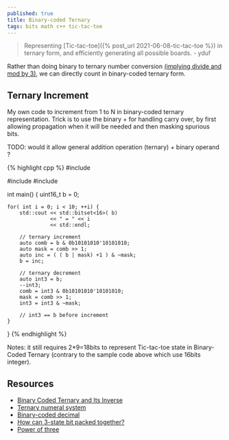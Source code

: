 ```yaml
---
published: true
title: Binary-coded Ternary
tags: bits math c++ tic-tac-toe
---
```

> Representing [Tic-tac-toe]({% post_url 2021-06-08-tic-tac-toe %}) in ternary form, and efficiently generating all possible boards. - yduf

Rather than doing binary to ternary number conversion [(implying divide and mod by 3)](https://stackoverflow.com/a/7466840/51386), we can directly count in binary-coded ternary form.

## Ternary Increment
My own code to increment from 1 to N in binary-coded ternary representation. Trick is to use the binary + for handling carry over, by first allowing propagation when it will be needed and then masking spurious bits.

TODO: would it allow general addition operation (ternary) + binary operand ?

{% highlight cpp %}
#include <cstdint>

#include <iostream>
#include <bitset>

int main() {
    uint16_t b = 0;

    for( int i = 0; i < 10; ++i) {
        std::cout << std::bitset<16>( b) 
                  << " = " << i 
                  << std::endl;

        // ternary increment
        auto comb = b & 0b10101010'10101010;
        auto mask = comb >> 1;
        auto inc = ( ( b | mask) +1 ) & ~mask;
        b = inc;
  
        // ternary decrement
        auto int3 = b;
        --int3;
        comb = int3 & 0b10101010'10101010;
        mask = comb >> 1;
        int3 = int3 & ~mask;
  		
        // int3 == b before increment 
    }
}
{% endhighlight %}

Notes: it still requires 2*9=18bits to represent Tic-tac-toe state in Binary-Coded Ternary (contrary to the sample code above which use 16bits integer).

## Resources
- [Binary Coded Ternary and Its Inverse](http://homepage.divms.uiowa.edu/~jones/ternary/bct.shtml)
- [Ternary numeral system](https://en.wikipedia.org/wiki/Ternary_numeral_system#Binary-coded_ternary)
- [Binary-coded decimal](https://en.wikipedia.org/wiki/Binary-coded_decimal)
- [How can 3-state bit packed together?](https://stackoverflow.com/questions/50943386/how-can-3-state-bit-packed-together)
- [Power of three](https://en.wikipedia.org/wiki/Power_of_three)
